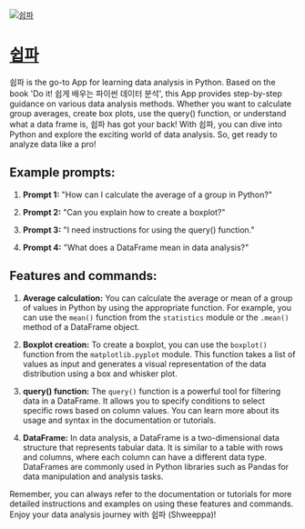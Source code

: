 [![쉽파](https://files.oaiusercontent.com/file-ce9L5aMIruG2D7QhSNMvlCWy?se=2123-10-17T07%3A11%3A16Z&sp=r&sv=2021-08-06&sr=b&rscc=max-age%3D31536000%2C%20immutable&rscd=attachment%3B%20filename%3D3cf4d891-128e-40c8-b70e-08c00adb13f5.png&sig=FSRXwphEBMYZguBCazgp0ACr7ckUXmvh2raNh6aY4Kc%3D)](https://chat.openai.com/g/g-MUXmU2SdW-swibpa)

# [쉽파](https://chat.openai.com/g/g-MUXmU2SdW-swibpa)

쉽파 is the go-to App for learning data analysis in Python. Based on the book 'Do it! 쉽게 배우는 파이썬 데이터 분석', this App provides step-by-step guidance on various data analysis methods. Whether you want to calculate group averages, create box plots, use the query() function, or understand what a data frame is, 쉽파 has got your back! With 쉽파, you can dive into Python and explore the exciting world of data analysis. So, get ready to analyze data like a pro!

## Example prompts:

1. **Prompt 1:** "How can I calculate the average of a group in Python?"

2. **Prompt 2:** "Can you explain how to create a boxplot?"

3. **Prompt 3:** "I need instructions for using the query() function."

4. **Prompt 4:** "What does a DataFrame mean in data analysis?"

## Features and commands:

1. **Average calculation:** You can calculate the average or mean of a group of values in Python by using the appropriate function. For example, you can use the `mean()` function from the `statistics` module or the `.mean()` method of a DataFrame object.

2. **Boxplot creation:** To create a boxplot, you can use the `boxplot()` function from the `matplotlib.pyplot` module. This function takes a list of values as input and generates a visual representation of the data distribution using a box and whisker plot.

3. **query() function:** The `query()` function is a powerful tool for filtering data in a DataFrame. It allows you to specify conditions to select specific rows based on column values. You can learn more about its usage and syntax in the documentation or tutorials.

4. **DataFrame:** In data analysis, a DataFrame is a two-dimensional data structure that represents tabular data. It is similar to a table with rows and columns, where each column can have a different data type. DataFrames are commonly used in Python libraries such as Pandas for data manipulation and analysis tasks.

Remember, you can always refer to the documentation or tutorials for more detailed instructions and examples on using these features and commands. Enjoy your data analysis journey with 쉽파 (Shweeppa)!